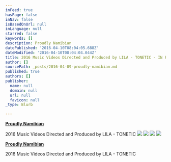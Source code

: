 ```yaml
---
inFeed: true
hasPage: false
inNav: false
isBasedOnUrl: null
inLanguage: null
starred: false
keywords: []
description: Proudly Namibian
datePublished: '2016-04-10T08:04:05.688Z'
dateModified: '2016-04-10T08:04:04.044Z'
title: 2016 Music Videos Directed and Produced by LILA - TONETIC - IN POST PRODUCTION
author: []
sourcePath: _posts/2016-04-09-proudly-namibian.md
published: true
authors: []
publisher:
  name: null
  domain: null
  url: null
  favicon: null
_type: Blurb

---
```

[**Proudly Namibian**][0]

2016 Music Videos Directed and Produced by LILA - TONETIC
![](https://the-grid-user-content.s3-us-west-2.amazonaws.com/88b9dadd-9782-4130-8894-c3f5de799c58.jpg)
![](https://the-grid-user-content.s3-us-west-2.amazonaws.com/7345cf41-d93f-4ffd-92cf-0da2f39ce97e.jpg)
![](https://the-grid-user-content.s3-us-west-2.amazonaws.com/63802872-9e8a-4cf7-99c5-fd41967a6e0c.jpg)
![](https://the-grid-user-content.s3-us-west-2.amazonaws.com/0ba7ad16-0727-4881-ac46-79053fd2546d.jpg)

[**Proudly Namibian**][1]

2016 Music Videos Directed and Produced by LILA - TONETIC

[0]: null
[1]: https://app.thegrid.io/posts/b9141d2f-86d2-4f46-8b2d-a7c3ab72d4e3/null